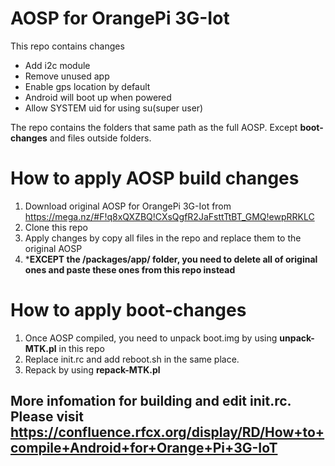 # AOSP for OrangePi 3G-Iot

This repo contains changes
- Add i2c module
- Remove unused app
- Enable gps location by default
- Android will boot up when powered
- Allow SYSTEM uid for using su(super user)

The repo contains the folders that same path as the full AOSP. Except **boot-changes** and files outside folders.

# How to apply AOSP build changes

1. Download original AOSP for OrangePi 3G-Iot from https://mega.nz/#F!q8xQXZBQ!CXsQgfR2JaFsttTtBT_GMQ!ewpRRKLC
2. Clone this repo
3. Apply changes by copy all files in the repo and replace them to the original AOSP
4. ***EXCEPT the /packages/app/ folder, you need to delete all of original ones and paste these ones from this repo instead**

# How to apply boot-changes

1. Once AOSP compiled, you need to unpack boot.img by using **unpack-MTK.pl** in this repo
2. Replace init.rc and add reboot.sh in the same place.
3. Repack by using **repack-MTK.pl**

## More infomation for building and edit init.rc. Please visit https://confluence.rfcx.org/display/RD/How+to+compile+Android+for+Orange+Pi+3G-IoT

